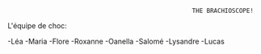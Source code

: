                                                        THE BRACHIOSCOPE!

L'équipe de choc:

-Léa    -Maria    -Flore    -Roxanne    -Oanella    -Salomé    -Lysandre    -Lucas

